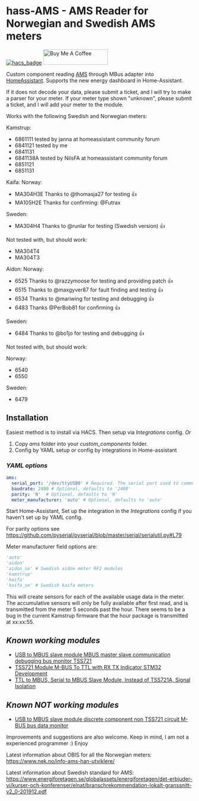 # hass-AMS - AMS Reader for Norwegian and Swedish AMS meters

[![hacs_badge](https://img.shields.io/badge/HACS-Custom-orange.svg?style=for-the-badge)](https://github.com/custom-components/hacs)
<a href="https://www.buymeacoffee.com/turbokongen" target="_blank"><img src="https://cdn.buymeacoffee.com/buttons/default-orange.png" alt="Buy Me A Coffee" height="41" width="174"></a>

Custom component reading [AMS](https://no.wikipedia.org/wiki/Smart_str%C3%B8mm%C3%A5ler)
through MBus adapter into [HomeAssistant](https://www.home-assistant.io/).
Supports the new energy dashboard in Home-Assistant.

If it does not decode your data, please submit a ticket, and I will try to
make a parser for your meter.
If your meter type shown "unknown", please submit a ticket, and I will add
your meter to the module.

Works with the following Swedish and Norwegian meters:

Kamstrup:

- 6861111 tested by janna at homeassistant community forum
- 6841121 tested by me
- 6841131
- 6841138A tested by NilsFA at homeassistant community forum
- 6851121
- 6851131

Kaifa:
Norway:

- MA304H3E Thanks to @thomasja27 for testing :+1:
- MA105H2E Thanks for confirming: @Futrax

Sweden:

- MA304H4 Thanks to @runlar for testing (Swedish version) :+1:

Not tested with, but should work:

- MA304T4
- MA304T3

Aidon:
Norway:

- 6525 Thanks to @razzymoose for testing and providing patch :+1:
- 6515 Thanks to @maxgyver87 for fault finding and testing :+1:
- 6534 Thanks to @mariwing for testing and debugging :+1:
- 6483 Thanks @PerBob81 for confirming :+1:

Sweden:

- 6484 Thanks to @bo1jo for testing and debugging :+1:

Not tested with, but should work:

Norway:

- 6540
- 6550

Sweden:

- 6479

## Installation

Easiest method is to install via HACS. Then setup via *Integrations* config.
*Or*

1. Copy *ams* folder into your *custom_components* folder.
2. Config by YAML setup or config by integrations in Home-assistant

### *YAML options*

```yaml
ams:
  serial_port: '/dev/ttyUSB0' # Required. The serial port used to communicate through
  baudrate: 2400 # Optional, defaults to '2400'
  parity: 'N'  # Optional, defaults to 'N'
  meter_manufacturer: 'auto' # Optional, defaults to 'auto'
```

Start Home-Assistant,
Set up the integration in the *Integrations* config if you haven't set up by YAML config.

For parity options see <https://github.com/pyserial/pyserial/blob/master/serial/serialutil.py#L79>

Meter manufacturer field options are:

```python
'auto'
'aidon'
'aidon_se' # Swedish aidon meter RF2 modules
'kamstrup'
'kaifa'
'kaifa_se' # Swedish kaifa meters
```

This will create sensors for each of the available usage data in the meter.
The accumulative sensors will only be fully available after first read, and is transmitted from the meter 5 seconds past the hour.
There seems to be a bug in the current Kamstrup firmware that the hour package is transmitted at xx:xx:55.

## *Known working modules*

- [USB to MBUS slave module MBUS master slave communication debugging bus monitor TSS721](https://www.aliexpress.com/item/32894249052.html)
- [TSS721 Module M-BUS To TTL with RX TX Indicator STM32 Development](https://www.aliexpress.com/item/32751482255.html?spm=2114.10010108.1000014.1.2a3189f8fCOsSM)
- [TTL to MBUS, Serial to MBUS Slave Module, Instead of TSS721A, Signal Isolation](https://www.ebay.com/itm/273122508071?_trkparms=amclksrc%3DITM%26aid%3D1110006%26algo%3DHOMESPLICE.SIM%26ao%3D1%26asc%3D20201210111314%26meid%3D4ae500c42d6c43dba4fbc3c8ed06db95%26pid%3D101195%26rk%3D1%26rkt%3D12%26sd%3D274011702607%26itm%3D273122508071%26pmt%3D1%26noa%3D0%26pg%3D2047675%26algv%3DSimplAMLv9PairwiseWebMskuAspectsV202110NoVariantSeed%26brand%3DUnbranded&_trksid=p2047675.c101195.m1851&amdata=cksum%3A2731225080714ae500c42d6c43dba4fbc3c8ed06db95%7Cenc%3AAQAGAAABEIIp3bTCXFAKw6S9crk9CpCrrtOgadqFiC10NVPbN0936eprYVB4SXfDa52e1mbPLFwdBXChmaGoQQy%252BBr%252F%252B6GwMcxzo7LNbOSruw8JYl4DlyP7oF0HAfDyaq70zO7kJ5TaNT4YP7AkcEgketK%252BSXiNU63J9O%252FNGJW%252FFzn%252B66oRh%252Ff51%252FOd%252BA7ejgOOSfiKyvRVua%252FiFnXrxVBuK6ejVzVdYQ8RkXWB%252BnAu4penvUGurSKh3gR%252B7GDYFpsU4WtTtZ59xj8h1jM8sf1rmoti2QMtmA6IzzxoTGR%252FY%252BwYIH5Ouq6dr2FeuKZP7nES3I5AT%252FKa7fdaUOT27KtkO6Rie2slNPzgZrUAyecfyWTwfQBCc%7Campid%3APL_CLK%7Cclp%3A2047675)

## *Known NOT working modules*

- [USB to MBUS slave module discrete component non TSS721 circuit M-BUS bus data monitor](https://www.aliexpress.com/item/32814808312.html?shortkey=iM7rQb67&addresstype=600)

Improvements and suggestions are also welcome.
Keep in mind, I am not a experienced programmer :)
Enjoy

Latest information about OBIS for all the Norwegian meters: <https://www.nek.no/info-ams-han-utviklere/>

Latest information about Swedish standard for AMS: <https://www.energiforetagen.se/globalassets/energiforetagen/det-erbjuder-vi/kurser-och-konferenser/elnat/branschrekommendation-lokalt-granssnitt-v2_0-201912.pdf>
